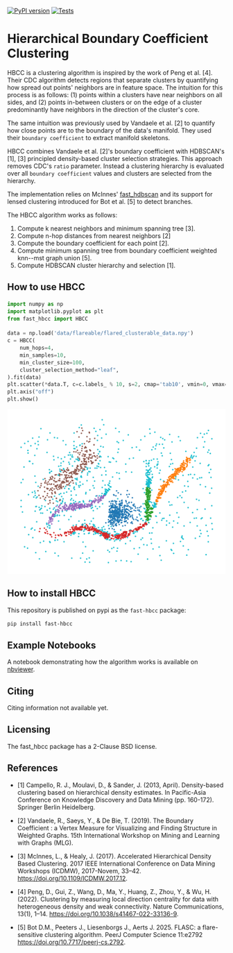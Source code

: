 [![PyPI
version](https://badge.fury.io/py/fast_hbcc.svg)](https://badge.fury.io/py/fast_hbcc)
[![Tests](https://github.com/vda-lab/fast_hbcc/actions/workflows/Tests.yml/badge.svg?branch=main)](https://github.com/vda-lab/fast_hbcc/actions/workflows/Tests.yml)


Hierarchical Boundary Coefficient Clustering
============================================

HBCC is a clustering algorithm is inspired by the work of Peng et al. [4]. Their
CDC algorithm detects regions that separate clusters by quantifying how spread
out points' neighbors are in feature space. The intuition for this process is as
follows: (1) points within a clusters have near neighbors on all sides, and (2)
points in-between clusters or on the edge of a cluster predominantly have
neighbors in the direction of the cluster's core.

The same intuition was previously used by Vandaele et al. [2] to quantify how
close points are to the boundary of the data's manifold. They used their
`boundary coefficient` to extract manifold skeletons.

HBCC combines Vandaele et al. [2]'s boundary coefficient with HDBSCAN's [1], [3]
principled density-based cluster selection strategies. This approach removes
CDC's `ratio` parameter. Instead a clustering hierarchy is evaluated over all
 `boundary coefficient` values and clusters are selected from the hierarchy.

The implementation relies on McInnes'
[fast_hdbscan](https://github.com/TutteInstitute/fast_hdbscan) and its support
for lensed clustering introduced for Bot et al. [5] to detect branches.

The HBCC algorithm works as follows:

1. Compute k nearest neighbors and minimum spanning tree [3].
2. Compute n-hop distances from nearest neighbors [2]
3. Compute the boundary coefficient for each point [2].
4. Compute minimum spanning tree from boundary coefficient weighted knn--mst
   graph union [5].
5. Compute HDBSCAN cluster hierarchy and selection [1].


## How to use HBCC

```python
import numpy as np
import matplotlib.pyplot as plt
from fast_hbcc import HBCC

data = np.load('data/flareable/flared_clusterable_data.npy')
c = HBCC(
    num_hops=4,
    min_samples=10,
    min_cluster_size=100,
    cluster_selection_method="leaf",
).fit(data)
plt.scatter(*data.T, c=c.labels_ % 10, s=2, cmap='tab10', vmin=0, vmax=9)
plt.axis("off")
plt.show()
```
![HBCC cluster scatterplot](./doc/_static/example.png)


## How to install HBCC

This repository is published on pypi as the `fast-hbcc` package:

```bash
pip install fast-hbcc
```


## Example Notebooks

A notebook demonstrating how the algorithm works is available on
[nbviewer](https://nbviewer.org/github/vda-lab/fast_hbcc/blob/master/notebooks/HBCC.ipynb).


## Citing

Citing information not available yet.


## Licensing

The fast_hbcc package has a 2-Clause BSD license. 


## References

  - [1] Campello, R. J., Moulavi, D., & Sander, J. (2013, April). Density-based
    clustering based on hierarchical density estimates. In Pacific-Asia
    Conference on Knowledge Discovery and Data Mining (pp. 160-172). Springer
    Berlin Heidelberg.

  - [2] Vandaele, R., Saeys, Y., & De Bie, T. (2019). The Boundary Coefficient :
    a Vertex Measure for Visualizing and Finding Structure in Weighted Graphs.
    15th International Workshop on Mining and Learning with Graphs (MLG).

  - [3] McInnes, L., & Healy, J. (2017). Accelerated Hierarchical Density Based
    Clustering. 2017 IEEE International Conference on Data Mining Workshops
    (ICDMW), 2017-Novem, 33–42. https://doi.org/10.1109/ICDMW.2017.12.

  - [4] Peng, D., Gui, Z., Wang, D., Ma, Y., Huang, Z., Zhou, Y., & Wu, H.
    (2022). Clustering by measuring local direction centrality for data with
    heterogeneous density and weak connectivity. Nature Communications, 13(1),
    1–14. https://doi.org/10.1038/s41467-022-33136-9.

  - [5] Bot D.M., Peeters J., Liesenborgs J., Aerts J. 2025. FLASC: a
    flare-sensitive clustering algorithm. PeerJ Computer Science 11:e2792
    https://doi.org/10.7717/peerj-cs.2792.